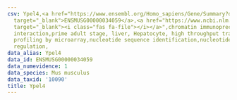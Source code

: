 ```yaml
---
csv: Ypel4,<a href="https://www.ensembl.org/Homo_sapiens/Gene/Summary?db=core;g=ENSMUSG00000034059"
  target="_blank">ENSMUSG00000034059</a>,<a href="https://www.ncbi.nlm.nih.gov/pubmed/23834426"
  target="_blank"><i class="fas fa-file"></i></a>",chromatin immunoprecipitation assay,direct
  interaction,prime adult stage, liver, Hepatocyte, high throughput transcription
  profiling by microarray,nucleotide sequence identification,nucleotide sequence identification,transcriptional
  regulation,
data_alias: Ypel4
data_id: ENSMUSG00000034059
data_numevidence: 1
data_species: Mus musculus
data_taxid: '10090'
title: Ypel4
---
```

